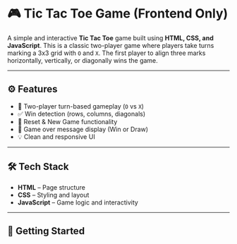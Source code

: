 # 🎮 Tic Tac Toe Game (Frontend Only)

A simple and interactive **Tic Tac Toe** game built using **HTML, CSS, and JavaScript**. This is a classic two-player game where players take turns marking a 3x3 grid with `O` and `X`. The first player to align three marks horizontally, vertically, or diagonally wins the game.


---

## ⚙️ Features

- 🎯 Two-player turn-based gameplay (`O` vs `X`)
- ✅ Win detection (rows, columns, diagonals)
- 🔁 Reset & New Game functionality
- 🎉 Game over message display (Win or Draw)
- 💡 Clean and responsive UI

---

## 🛠️ Tech Stack

- **HTML** – Page structure
- **CSS** – Styling and layout
- **JavaScript** – Game logic and interactivity

---

## 🚀 Getting Started

